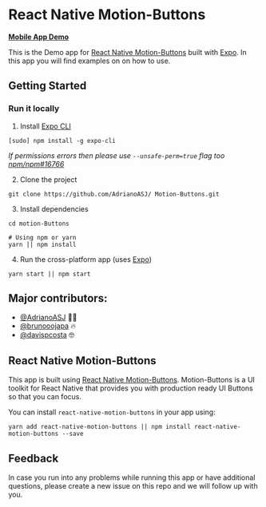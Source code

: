 

# React Native Motion-Buttons

<!--App Publicado -->

**[Mobile App Demo](https://expo.io/)** 


This is the Demo app for [React Native Motion-Buttons](https://github.com/urlRepo) built with [Expo](https://expo.io/). In this app you will find examples on on how to use.

## Getting Started

### Run it locally

1. Install [Expo CLI](https://docs.expo.io/versions/latest/workflow/expo-cli/)

```
[sudo] npm install -g expo-cli
```

_If permissions errors then please use `--unsafe-perm=true` flag too [npm/npm#16766](https://github.com/npm/npm/issues/16766)_

2. Clone the project

```
git clone https://github.com/AdrianoASJ/ Motion-Buttons.git
```

3. Install dependencies

```
cd motion-Buttons

# Using npm or yarn
yarn || npm install
```

4. Run the cross-platform app (uses [Expo](https://expo.io/learn))

```
yarn start || npm start
```

## Major contributors:

- [@AdrianoASJ](https://github.com/AdrianoASJ) 💪🏼
- [@brunooojapa](https://github.com/brunooojapa) 🔥
- [@davispcosta](https://github.com/https:/github.com/davispcosta) 🤓

## React Native Motion-Buttons

This app is built using [React Native Motion-Buttons](https://github.com/AdrianoASJ/Motion-Buttons). Motion-Buttons is a UI toolkit for React Native that provides you with production ready UI Buttons  so that you can focus.

You can install `react-native-motion-buttons` in your app using:

```
yarn add react-native-motion-buttons || npm install react-native-motion-buttons --save
```

## Feedback

In case you run into any problems while running this app or have additional questions, please create a new issue on this repo and we will follow up with you.
